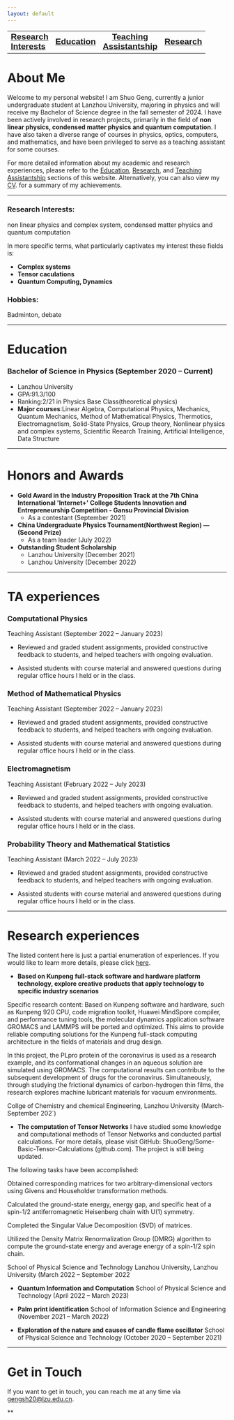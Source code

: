 ```yaml
---
layout: default
---
```



<style>
  .narrow-font {
    font-family: "Arial Narrow", "Helvetica Narrow", Verdana, sans-serif;
  }
</style>

<div>
<table>
  <tr>
     <td style="text-align: left;"><a href='https://wang-zhiping.github.io/#RI'><big><b><span class="narrow-font">Research<br>Interests</span></b></big></a></td>
     <td style="text-align: center;"><a href='https://wang-zhiping.github.io/#Education'><big><b><span class="narrow-font">Education</span></b></big></a></td>
     <td style="text-align: center;"><a href='#TA'><big><b><span class="narrow-font">Teaching<br>Assistantship</span></b></big></a></td>
     <td style="text-align: right;"><a href='./research.html'><big><b><span class="narrow-font">Research</span></b></big></a></td>
    <!-- 更多的表格行和单元格 -->
  </tr>
</table>
</div> 
    
    
# About Me

Welcome to my personal website! I am Shuo Geng, currently a junior undergraduate student at Lanzhou University, majoring in physics and will receive my Bachelor of Science degree in the fall semester of 2024. I have been actively involved in research projects, primarily in the field of **non linear physics, condensed matter physics and quantum computation**. I have also taken a diverse range of courses in physics, optics, computers, and mathematics, and have been privileged to serve as a teaching assistant for some courses.

For more detailed information about my academic and research experiences, please refer to the [Education](#Education), [Research](#RE), and [Teaching Assistantship](#TA) sections of this website. Alternatively, you can also view my [CV](./CV/CV_ZhipingWang_May.pdf). for a summary of my achievements.

* * *


### Research Interests:<a name="RI"></a>
non linear physics and complex system, condensed matter physics and quantum computation
         
 In more specific terms, what particularly captivates my interest these fields is:
 
+ **Complex systems**
+ **Tensor caculations**
+ **Quantum Computing, Dynamics**         

### Hobbies:
Badminton, debate


* * *

# Education <a name="Education"></a>
### Bachelor of Science in Physics         (September 2020 – Current)

+ Lanzhou University
+ GPA:91.3/100
+ Ranking:2/21 in Physics Base Class(theoretical physics)
+ **Major courses**:Linear Algebra, Computational Physics, Mechanics, Quantum Mechanics, Method of Mathematical Physics, Thermotics, Electromagnetism, Solid-State Physics, Group theory, Nonlinear physics and complex systems, Scientific Reearch Training, Artificial Intelligence, Data Structure


* * *
# Honors and Awards　<a name="HA"></a>
+ **Gold Award in the Industry Proposition Track at the 7th China International 'Internet+' College Students Innovation and Entrepreneurship Competition - Gansu Provincial Division**
  + As a contestant (September 2021)
+ **China Undergraduate Physics Tournament(Northwest Region) —(Second Prize)**
  + As a team leader (July 2022)
+ **Outstanding Student Scholarship**
  + Lanzhou University (December 2021)
  + Lanzhou University (December 2022)


* * *


# TA experiences <a name="TA"></a>
### Computational Physics

Teaching Assistant (September 2022 – January 2023)

- Reviewed and graded student assignments, provided constructive feedback to students, and helped teachers with ongoing evaluation.

- Assisted students with course material and answered questions during regular office hours I held or in the class.

### Method of Mathematical Physics

Teaching Assistant (September 2022 – January 2023)

- Reviewed and graded student assignments, provided constructive feedback to students, and helped teachers with ongoing evaluation.

- Assisted students with course material and answered questions during regular office hours I held or in the class.


### Electromagnetism 

Teaching Assistant (February 2022 – July 2023)

- Reviewed and graded student assignments, provided constructive feedback to students, and helped teachers with
ongoing evaluation.

- Assisted students with course material and answered questions during regular office hours I held or in the class.

### Probability Theory and Mathematical Statistics 

Teaching Assistant (March 2022 – July 2023)

- Reviewed and graded student assignments, provided constructive feedback to students, and helped teachers with
ongoing evaluation.

- Assisted students with course material and answered questions during regular office hours I held or in the class.




* * *

# Research experiences <a name="RE"></a>
The listed content here is just a partial enumeration of experiences. If you would like to learn more details, please click [here](./research.md).
  
+ **Based on Kunpeng full-stack software and hardware platform technology, explore creative products that apply technology to specific industry scenarios** 

Specific research content: Based on Kunpeng software and hardware, such as Kunpeng 920 CPU, code migration toolkit, Huawei MindSpore compiler, and performance tuning tools, the molecular dynamics application software GROMACS and LAMMPS will be ported and optimized. This aims to provide reliable computing solutions for the Kunpeng full-stack computing architecture in the fields of materials and drug design.

In this project, the PLpro protein of the coronavirus is used as a research example, and its conformational changes in an aqueous solution are simulated using GROMACS. The computational results can contribute to the subsequent development of drugs for the coronavirus. Simultaneously, through studying the frictional dynamics of carbon-hydrogen thin films, the research explores machine lubricant materials for vacuum environments.

Collge of Chemistry and chemical Engineering, Lanzhou University (March-September 202`)
  
+ **The computation of Tensor Networks**
I have studied some knowledge and computational methods of Tensor Networks and conducted partial calculations. For more details, please visit GitHub: ShuoGeng/Some-Basic-Tensor-Calculations (github.com). The project is still being updated.

The following tasks have been accomplished:

Obtained corresponding matrices for two arbitrary-dimensional vectors using Givens and Householder transformation methods.

Calculated the ground-state energy, energy gap, and specific heat of a spin-1/2 antiferromagnetic Heisenberg chain with U(1) symmetry.

Completed the Singular Value Decomposition (SVD) of matrices.

Utilized the Density Matrix Renormalization Group (DMRG) algorithm to compute the ground-state energy and average energy of a spin-1/2 spin chain.

  School of Physical Science and Technology Lanzhou University, Lanzhou University (March 2022 – September 2022

+ **Quantum Information and Computation**
  School of Physical Science and Technology (April 2022 – March 2023)

+ **Palm print identification**
  School of Information Science and Engineering (November 2021 – March 2022)

+ **Exploration of the nature and causes of candle flame oscillator**
  School of Physical Science and Technology (October 2020 – September 2021)
    
* * *




# Get in Touch

If you want to get in touch, you can reach me at any time via <gengsh20@lzu.edu.cn>.

    

    
**

